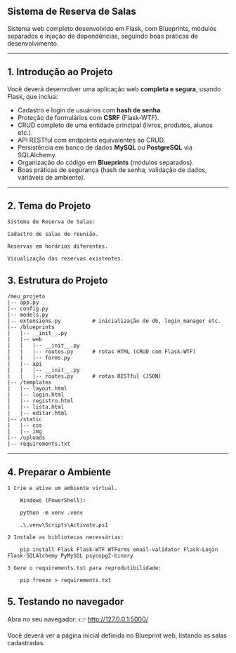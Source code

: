 ## Sistema de Reserva de Salas

Sistema web completo desenvolvido em Flask, com Blueprints, módulos separados e injeção de dependências, seguindo boas práticas de desenvolvimento.

---

## 1. Introdução ao Projeto

Você deverá desenvolver uma aplicação web **completa e segura**, usando Flask, que inclua:

- Cadastro e login de usuários com **hash de senha**.
- Proteção de formulários com **CSRF** (Flask-WTF).
- CRUD completo de uma entidade principal (livros, produtos, alunos etc.).
- API RESTful com endpoints equivalentes ao CRUD.
- Persistência em banco de dados **MySQL** ou **PostgreSQL** via SQLAlchemy.
- Organização do código em **Blueprints** (módulos separados).
- Boas práticas de segurança (hash de senha, validação de dados, variáveis de ambiente).

---

## 2. Tema do Projeto

    Sistema de Reserva de Salas:
   
    Cadastro de salas de reunião.
    
    Reservas em horários diferentes.
    
    Visualização das reservas existentes.

## 3. Estrutura do Projeto

```
/meu_projeto
|-- app.py
|-- config.py
|-- models.py
|-- extensions.py          # inicialização de db, login_manager etc.
|-- /blueprints
|   |-- __init__.py
|   |-- web
|   |   |-- __init__.py
|   |   |-- routes.py      # rotas HTML (CRUD com Flask-WTF)
|   |   |-- forms.py
|   |-- api
|   |   |-- __init__.py
|   |   |-- routes.py      # rotas RESTful (JSON)
|-- /templates
|   |-- layout.html
|   |-- login.html
|   |-- registro.html
|   |-- lista.html
|   |-- editar.html
|-- /static
|   |-- css
|   |-- img
|-- /uploads
|-- requirements.txt
```

---

## 4. Preparar o Ambiente

    1 Crie e ative um ambiente virtual.

        Windows (PowerShell):
        
        python -m venv .venv

        .\.venv\Scripts\Activate.ps1

    2 Instale as bibliotecas necessárias:
    
        pip install Flask Flask-WTF WTForms email-validator Flask-Login Flask-SQLAlchemy PyMySQL psycopg2-binary

    3 Gere o requirements.txt para reprodutibilidade:
    
        pip freeze > requirements.txt


## 5. Testando no navegador

Abra no seu navegador: 👉 http://127.0.0.1:5000/

Você deverá ver a página inicial definida no Blueprint web, listando as salas cadastradas.